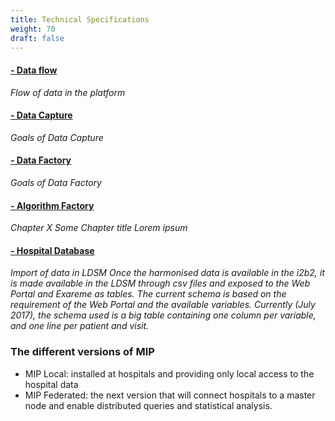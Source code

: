 ```yaml
---
title: Technical Specifications
weight: 70
draft: false
---
```


#### [ - Data flow](./data-flow)

_Flow of data in the platform_

#### [ - Data Capture](./data-capture)

_Goals of Data Capture_

#### [ - Data Factory](./data-factory)

_Goals of Data Factory_

#### [ - Algorithm Factory](./algorithm-factory)

_Chapter X Some Chapter title Lorem ipsum_

#### [ - Hospital Database](./hospital-database)

_Import of data in LDSM Once the harmonised data is available in the i2b2, it is made available in the LDSM through csv files and exposed to the Web Portal and Exareme as tables. The current schema is based on the requirement of the Web Portal and the available variables. Currently (July 2017), the schema used is a big table containing one column per variable, and one line per patient and visit._

### The different versions of MIP

- MIP Local: installed at hospitals and providing only local access to the hospital data
- MIP Federated: the next version that will connect hospitals to a master node and enable distributed queries and statistical analysis.